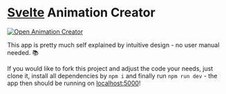 # [Svelte](https://github.com/sveltejs/svelte) Animation Creator

[![Open Animation Creator](https://img.shields.io/badge/▶-Open%20Animation%20Creator-448AFF)](https://danielsharkov.github.io/svelte-animation-creator)

This app is pretty much self explained by intuitive design - no user manual needed. 📚

If you would like to fork this project and adjust the code your needs, just clone it,
install all dependencies by `npm i` and finally run `npm run dev` -
the app then should be running on [localhost:5000](http://localhost:5000)!
